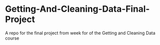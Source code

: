 # Getting-And-Cleaning-Data-Final-Project
A repo for the final project from week for of the Getting and Cleaning Data course
